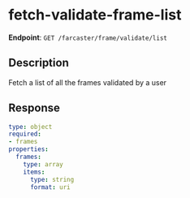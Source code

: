 # fetch-validate-frame-list

**Endpoint**: `GET /farcaster/frame/validate/list`

## Description
Fetch a list of all the frames validated by a user

## Response
```yaml
type: object
required:
- frames
properties:
  frames:
    type: array
    items:
      type: string
      format: uri
```
